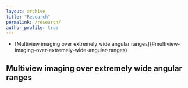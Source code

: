 ```yaml
---
layout: archive
title: "Research"
permalink: /research/
author_profile: true
---
```


- [Multiview imaging over extremely wide angular ranges]{#multiview-imaging-over-extremely-wide-angular-ranges)



## Multiview imaging over extremely wide angular ranges



